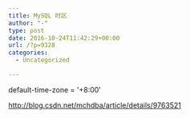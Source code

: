 ```yaml
---
title: MySQL 时区
author: "-"
type: post
date: 2016-10-24T11:42:29+00:00
url: /?p=9328
categories:
  - Uncategorized

---
```

default-time-zone = '+8:00'

http://blog.csdn.net/mchdba/article/details/9763521